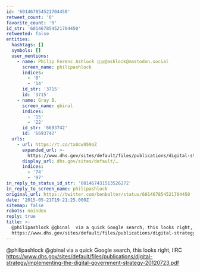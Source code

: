 ```yaml
---
id: '601467854521704450'
retweet_count: '0'
favorite_count: '0'
id_str: '601467854521704450'
retweeted: false
entities:
  hashtags: []
  symbols: []
  user_mentions:
    - name: Philip Ferenc Ashlock 🇺🇲@ashlock@mastodon.social
      screen_name: philipashlock
      indices:
        - '0'
        - '14'
      id_str: '3715'
      id: '3715'
    - name: Gray B.
      screen_name: gbinal
      indices:
        - '15'
        - '22'
      id_str: '6693742'
      id: '6693742'
  urls:
    - url: https://t.co/tx0cw959oZ
      expanded_url: >-
        https://www.dhs.gov/sites/default/files/publications/digital-strategy/implementing-the-digital-government-strategy-20120723.pdf
      display_url: dhs.gov/sites/default/…
      indices:
        - '74'
        - '97'
in_reply_to_status_id_str: '601467431513526272'
in_reply_to_screen_name: philipashlock
original_url: https://twitter.com/benbalter/status/601467854521704450
date: '2015-05-21T19:21:25.000Z'
sitemap: false
robots: noindex
reply: true
title: >-
  @philipashlock @gbinal  via a quick Google search, this looks right, IIRC
  https://www.dhs.gov/sites/default/files/publications/digital-strategy/implementing-the-digital-government-strategy-20120723.pdf
---
```


@philipashlock @gbinal  via a quick Google search, this looks right, IIRC https://www.dhs.gov/sites/default/files/publications/digital-strategy/implementing-the-digital-government-strategy-20120723.pdf